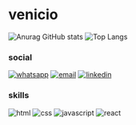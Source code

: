 # venicio

![Anurag GitHub stats](https://github-readme-stats.vercel.app/api?username=venicio-marinho&show_icons=true&theme=radical)
![Top Langs](https://github-readme-stats.vercel.app/api/top-langs/?username=venicio-marinho)

### social

[![whatsapp](https://img.shields.io/badge/WhatsApp-25D366?style=for-the-badge&logo=whatsapp&logoColor=white)]()
[![email](https://img.shields.io/badge/Gmail-D14836?style=for-the-badge&logo=gmail&logoColor=white)]()
[![linkedin](https://img.shields.io/badge/LinkedIn-0077B5?style=for-the-badge&logo=linkedin&logoColor=white)]()

### skills

![html](https://img.shields.io/badge/HTML5-E34F26?style=for-the-badge&logo=html5&logoColor=white)
![css](https://img.shields.io/badge/CSS3-1572B6?style=for-the-badge&logo=css3&logoColor=white)
![javascript](https://img.shields.io/badge/JavaScript-323330?style=for-the-badge&logo=javascript&logoColor=F7DF1E)
![react](https://img.shields.io/badge/React-20232A?style=for-the-badge&logo=react&logoColor=61DAFB)
